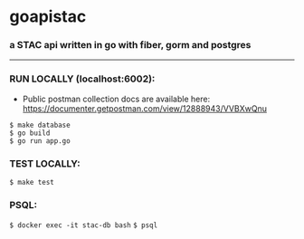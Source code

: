 # goapistac  
### a STAC api written in go with fiber, gorm and postgres   
-------
  
### RUN LOCALLY (localhost:6002):  
- Public postman collection docs are available here: https://documenter.getpostman.com/view/12888943/VVBXwQnu   

```$ make database```  
```$ go build```  
```$ go run app.go```  
    
### TEST LOCALLY:       
```$ make test```
   
### PSQL:
```$ docker exec -it stac-db bash```
```$ psql```